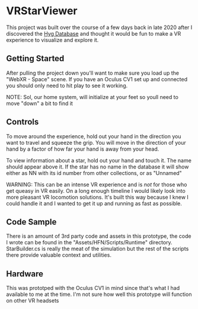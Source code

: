 # VRStarViewer

This project was built over the course of a few days back in late 2020 after I discovered the [Hyg Database](http://www.astronexus.com/hyg) and thought it would be fun to make a VR experience to visualize and explore it.

## Getting Started

After pulling the project down you'll want to make sure you load up the "WebXR - Space" scene. If you have an Oculus CV1 set up and connected you should only need to hit play to see it working.

NOTE: Sol, our home system, will initialize at your feet so youll need to move "down" a bit to find it

## Controls

To move around the experience, hold out your hand in the direction you want to travel and squeeze the grip. You will move in the direction of your hand by a factor of how far your hand is away from your head.

To view information about a star, hold out your hand and touch it. The name should appear above it. If the star has no name in the database it will show either as NN with its id number from other collections, or as "Unnamed"

WARNING: This can be an intense VR experience and is *not* for those who get queasy in VR easily. On a long enough timeline I would likely look into more pleasant VR locomotion solutions. It's built this way because I knew I could handle it and I wanted to get it up and running as fast as possible.

## Code Sample

There is an amount of 3rd party code and assets in this prototype, the code I wrote can be found in the "Assets/HFN/Scripts/Runtime" directory. StarBuilder.cs is really the meat of the simulation but the rest of the scripts there provide valuable context and utilities.

## Hardware

This was prototped with the Oculus CV1 in mind since that's what I had available to me at the time. I'm not sure how well this prototype will function on other VR headsets